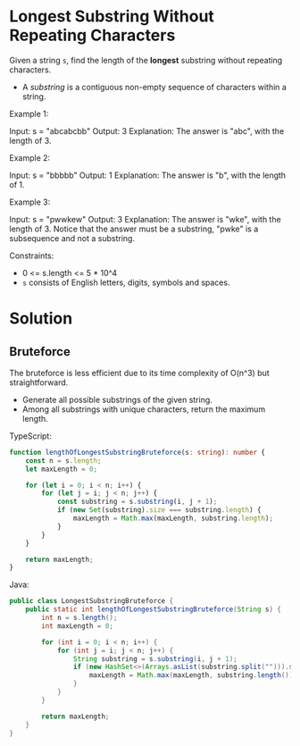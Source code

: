 # Longest Substring Without Repeating Characters

Given a string `s`, find the length of the **longest** substring without repeating characters.

  - A *substring* is a contiguous non-empty sequence of characters within a string.

Example 1:

Input: s = "abcabcbb"
Output: 3
Explanation: The answer is "abc", with the length of 3.

Example 2:

Input: s = "bbbbb"
Output: 1
Explanation: The answer is "b", with the length of 1.

Example 3:

Input: s = "pwwkew"
Output: 3
Explanation: The answer is "wke", with the length of 3.
Notice that the answer must be a substring, "pwke" is a subsequence and not a substring.

Constraints:

  - 0 <= s.length <= 5 * 10^4
  - `s` consists of English letters, digits, symbols and spaces.

# Solution



## Bruteforce

The bruteforce is less efficient due to its time complexity of O(n^3) but straightforward.

- Generate all possible substrings of the given string.
- Among all substrings with unique characters, return the maximum length.

TypeScript:

```ts
function lengthOfLongestSubstringBruteforce(s: string): number {
    const n = s.length;
    let maxLength = 0;

    for (let i = 0; i < n; i++) {
        for (let j = i; j < n; j++) {
            const substring = s.substring(i, j + 1);
            if (new Set(substring).size === substring.length) {
                maxLength = Math.max(maxLength, substring.length);
            }
        }
    }

    return maxLength;
}
```

Java:

```java
public class LongestSubstringBruteforce {
    public static int lengthOfLongestSubstringBruteforce(String s) {
        int n = s.length();
        int maxLength = 0;

        for (int i = 0; i < n; i++) {
            for (int j = i; j < n; j++) {
                String substring = s.substring(i, j + 1);
                if (new HashSet<>(Arrays.asList(substring.split(""))).size() == substring.length()) {
                    maxLength = Math.max(maxLength, substring.length());
                }
            }
        }

        return maxLength;
    }
}
```

